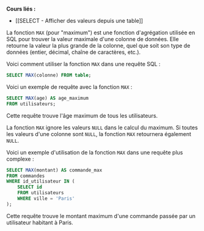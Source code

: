 **Cours liés :**
- [[SELECT - Afficher des valeurs depuis une table]]

La fonction `MAX` (pour "maximum") est une fonction d'agrégation utilisée en SQL pour trouver la valeur maximale d'une colonne de données. Elle retourne la valeur la plus grande de la colonne, quel que soit son type de données (entier, décimal, chaîne de caractères, etc.).

Voici comment utiliser la fonction `MAX` dans une requête SQL :

```sql
SELECT MAX(colonne) FROM table;
```

Voici un exemple de requête avec la fonction `MAX` :

```sql
SELECT MAX(age) AS age_maximum
FROM utilisateurs;
```

Cette requête trouve l'âge maximum de tous les utilisateurs.

La fonction `MAX` ignore les valeurs `NULL` dans le calcul du maximum. Si toutes les valeurs d'une colonne sont `NULL`, la fonction `MAX` retournera également `NULL`.

Voici un exemple d'utilisation de la fonction `MAX` dans une requête plus complexe :

```sql
SELECT MAX(montant) AS commande_max
FROM commandes
WHERE id_utilisateur IN (
	SELECT id 
	FROM utilisateurs 
	WHERE ville = 'Paris'
);
```

Cette requête trouve le montant maximum d'une commande passée par un utilisateur habitant à Paris.